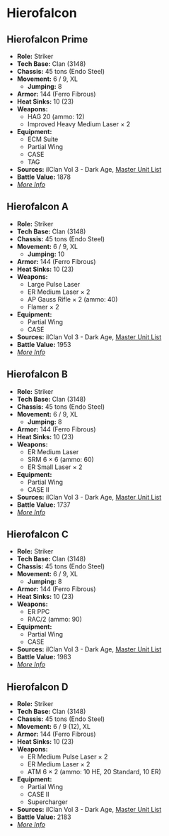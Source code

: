 # Hierofalcon
## Hierofalcon Prime
- **Role:** Striker
- **Tech Base:** Clan (3148)
- **Chassis:** 45 tons (Endo Steel)
- **Movement:** 6 / 9, XL
  - **Jumping:** 8
- **Armor:** 144 (Ferro Fibrous)
- **Heat Sinks:** 10 (23)
- **Weapons:**
  - HAG 20 (ammo: 12)
  - Improved Heavy Medium Laser × 2
- **Equipment:**
  - ECM Suite
  - Partial Wing
  - CASE
  - TAG
- **Sources:** ilClan Vol 3 - Dark Age, [Master Unit List](http://masterunitlist.info/Unit/Details/7484/hierofalcon-prime)
- **Battle Value:** 1878
- [*More Info*](hierofalcon/hierofalcon_prime.md)

## Hierofalcon A
- **Role:** Striker
- **Tech Base:** Clan (3148)
- **Chassis:** 45 tons (Endo Steel)
- **Movement:** 6 / 9, XL
  - **Jumping:** 10
- **Armor:** 144 (Ferro Fibrous)
- **Heat Sinks:** 10 (23)
- **Weapons:**
  - Large Pulse Laser
  - ER Medium Laser × 2
  - AP Gauss Rifle × 2 (ammo: 40)
  - Flamer × 2
- **Equipment:**
  - Partial Wing
  - CASE
- **Sources:** ilClan Vol 3 - Dark Age, [Master Unit List](http://masterunitlist.info/Unit/Details/7485/hierofalcon-a)
- **Battle Value:** 1953
- [*More Info*](hierofalcon/hierofalcon_a.md)

## Hierofalcon B
- **Role:** Striker
- **Tech Base:** Clan (3148)
- **Chassis:** 45 tons (Endo Steel)
- **Movement:** 6 / 9, XL
  - **Jumping:** 8
- **Armor:** 144 (Ferro Fibrous)
- **Heat Sinks:** 10 (23)
- **Weapons:**
  - ER Medium Laser
  - SRM 6 × 6 (ammo: 60)
  - ER Small Laser × 2
- **Equipment:**
  - Partial Wing
  - CASE II
- **Sources:** ilClan Vol 3 - Dark Age, [Master Unit List](http://masterunitlist.info/Unit/Details/7486/hierofalcon-b)
- **Battle Value:** 1737
- [*More Info*](hierofalcon/hierofalcon_b.md)

## Hierofalcon C
- **Role:** Striker
- **Tech Base:** Clan (3148)
- **Chassis:** 45 tons (Endo Steel)
- **Movement:** 6 / 9, XL
  - **Jumping:** 8
- **Armor:** 144 (Ferro Fibrous)
- **Heat Sinks:** 10 (23)
- **Weapons:**
  - ER PPC
  - RAC/2 (ammo: 90)
- **Equipment:**
  - Partial Wing
  - CASE
- **Sources:** ilClan Vol 3 - Dark Age, [Master Unit List](http://masterunitlist.info/Unit/Details/7487/hierofalcon-c)
- **Battle Value:** 1983
- [*More Info*](hierofalcon/hierofalcon_c.md)

## Hierofalcon D
- **Role:** Striker
- **Tech Base:** Clan (3148)
- **Chassis:** 45 tons (Endo Steel)
- **Movement:** 6 / 9 (12), XL
- **Armor:** 144 (Ferro Fibrous)
- **Heat Sinks:** 10 (23)
- **Weapons:**
  - ER Medium Pulse Laser × 2
  - ER Medium Laser × 2
  - ATM 6 × 2 (ammo: 10 HE, 20 Standard, 10 ER)
- **Equipment:**
  - Partial Wing
  - CASE II
  - Supercharger
- **Sources:** ilClan Vol 3 - Dark Age, [Master Unit List](http://masterunitlist.info/Unit/Details/7488/hierofalcon-d)
- **Battle Value:** 2183
- [*More Info*](hierofalcon/hierofalcon_d.md)

